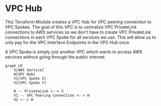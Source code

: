 # VPC Hub

This Terraform Module creates a VPC Hub for VPC peering connection to VPC Spokes. The goal of this VPC is to centralize VPC PrivateLink connections to AWS services so we don't have to create VPC PrivateLink connections in each VPC Spoke for all services we use. This will allow us to only pay for the VPC Interface Endpoints in the VPC Hub once.

A VPC Spoke is simply just another VPC which wants to access AWS services without going through the public internet.

```mermaid
graph LR
    S[AWS Service]
    H[VPC Hub]
    V1[VPC Spoke X]
    V2[VPC Spoke Y]

    H -- PrivateLink <--> S
    V1 -- VPC Peering Connection <--> H
    V2 <--> H

```
